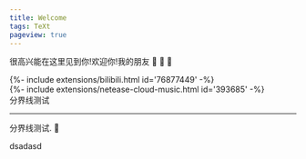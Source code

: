 ```yaml
---
title: Welcome
tags: TeXt
pageview: true
---
```


很高兴能在这里见到你!欢迎你!我的朋友 :ghost: :ghost: :ghost:

<div>{%- include extensions/bilibili.html id='76877449' -%}</div>
<div>{%- include extensions/netease-cloud-music.html id='393685' -%}</div>
分界线测试

<!--more-->

---

分界线测试. :star2:

dsadasd 